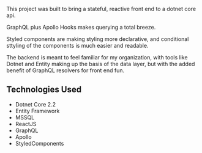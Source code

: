 This project was built to bring a stateful, reactive front end to a dotnet core api.

GraphQL plus Apollo Hooks makes querying a total breeze.

Styled components are making styling more declarative, and conditional sttyling of the components is much easier and readable.

The backend is meant to feel familiar for my organization, with tools like Dotnet and Entity making up the basis of the data layer, but with the added benefit of GraphQL resolvers for front end fun.

## Technologies Used

* Dotnet Core 2.2
* Entity Framework
* MSSQL
* ReactJS
* GraphQL
* Apollo
* StyledComponents